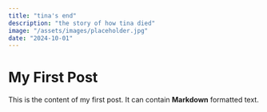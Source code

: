 ```yaml
---
title: "tina's end"
description: "the story of how tina died"
image: "/assets/images/placeholder.jpg"
date: "2024-10-01"
---
```


# My First Post

This is the content of my first post. It can contain **Markdown** formatted text.
